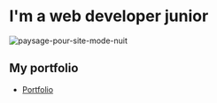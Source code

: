 # I'm a web developer junior

![paysage-pour-site-mode-nuit](https://user-images.githubusercontent.com/71553460/124590404-62729a00-de5b-11eb-9f9a-2bed77d0abdb.png)


## My portfolio
* [Portfolio](https://magaligarot.github.io/Portfolio/)

